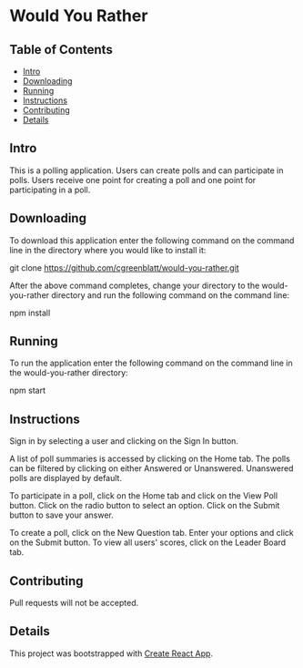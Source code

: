 # Would You Rather

## Table of Contents

* [Intro](#intro)
* [Downloading](#downloading)
* [Running](#running)
* [Instructions](#instructions)
* [Contributing](#contributing)
* [Details](#details)

## Intro

This is a polling application.  Users can create polls and can participate in
polls.  Users receive one point for creating a poll and one point for
participating in a poll.

## Downloading

To download this application enter the following command on the command line in
the directory where you would like to install it:

git clone https://github.com/cgreenblatt/would-you-rather.git

After the above command completes, change your directory to the would-you-rather
directory and run the following command on the command line:

npm install

## Running

To run the application enter the following command on the command line in the
would-you-rather directory:

npm start

## Instructions

Sign in by selecting a user and clicking on the Sign In button.

A list of poll summaries is accessed by clicking on the Home tab.  The polls can
be filtered by clicking on either Answered or Unanswered.  Unanswered polls are
displayed by default.

To participate in a poll, click on the Home tab and click on the View Poll
button.  Click on the radio button to select an option.  Click on the Submit
button to save your answer.

To create a poll, click on the New Question tab.  Enter your options and click
on the Submit button. To view all users' scores, click on the Leader Board tab.

## Contributing

Pull requests will not be accepted.

## Details

This project was bootstrapped with [Create React App](https://github.com/facebookincubator/create-react-app).
